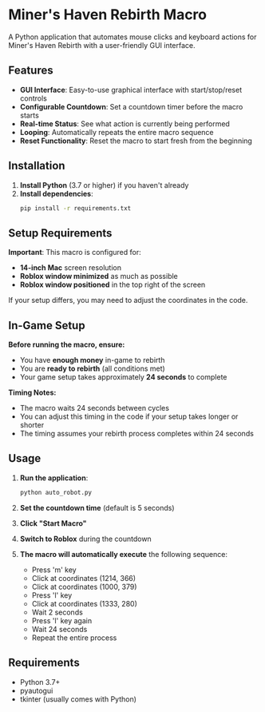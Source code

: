 # Miner's Haven Rebirth Macro

A Python application that automates mouse clicks and keyboard actions for Miner's Haven Rebirth with a user-friendly GUI interface.

## Features

- **GUI Interface**: Easy-to-use graphical interface with start/stop/reset controls
- **Configurable Countdown**: Set a countdown timer before the macro starts
- **Real-time Status**: See what action is currently being performed
- **Looping**: Automatically repeats the entire macro sequence
- **Reset Functionality**: Reset the macro to start fresh from the beginning

## Installation

1. **Install Python** (3.7 or higher) if you haven't already
2. **Install dependencies**:
   ```bash
   pip install -r requirements.txt
   ```

## Setup Requirements

**Important**: This macro is configured for:
- **14-inch Mac** screen resolution
- **Roblox window minimized** as much as possible
- **Roblox window positioned** in the top right of the screen

If your setup differs, you may need to adjust the coordinates in the code.

## In-Game Setup

**Before running the macro, ensure:**
- You have **enough money** in-game to rebirth
- You are **ready to rebirth** (all conditions met)
- Your game setup takes approximately **24 seconds** to complete

**Timing Notes:**
- The macro waits 24 seconds between cycles
- You can adjust this timing in the code if your setup takes longer or shorter
- The timing assumes your rebirth process completes within 24 seconds

## Usage

1. **Run the application**:
   ```bash
   python auto_robot.py
   ```

2. **Set the countdown time** (default is 5 seconds)

3. **Click "Start Macro"**

4. **Switch to Roblox** during the countdown

5. **The macro will automatically execute** the following sequence:
   - Press 'm' key
   - Click at coordinates (1214, 366)
   - Click at coordinates (1000, 379)
   - Press 'l' key
   - Click at coordinates (1333, 280)
   - Wait 2 seconds
   - Press 'l' key again
   - Wait 24 seconds
   - Repeat the entire process

## Requirements

- Python 3.7+
- pyautogui
- tkinter (usually comes with Python) 